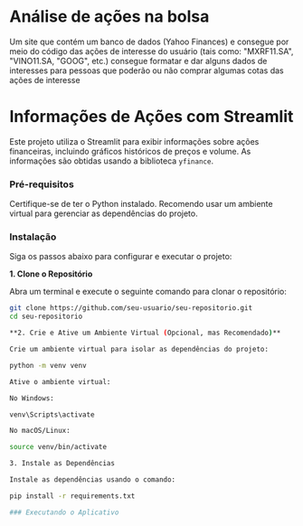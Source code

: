 # Análise de ações na bolsa
Um site que contém um banco de dados (Yahoo Finances) e consegue por meio do código das ações de interesse do usuário (tais como: "MXRF11.SA", "VINO11.SA, "GOOG", etc.) consegue formatar e dar alguns dados de interesses para pessoas que poderão ou não comprar algumas cotas das ações de interesse

# Informações de Ações com Streamlit

Este projeto utiliza o Streamlit para exibir informações sobre ações financeiras, incluindo gráficos históricos de preços e volume. As informações são obtidas usando a biblioteca `yfinance`.

### Pré-requisitos

Certifique-se de ter o Python instalado. Recomendo usar um ambiente virtual para gerenciar as dependências do projeto.

### Instalação

Siga os passos abaixo para configurar e executar o projeto:

**1. Clone o Repositório**

Abra um terminal e execute o seguinte comando para clonar o repositório:

```bash
git clone https://github.com/seu-usuario/seu-repositorio.git
cd seu-repositorio

**2. Crie e Ative um Ambiente Virtual (Opcional, mas Recomendado)**

Crie um ambiente virtual para isolar as dependências do projeto:

python -m venv venv

Ative o ambiente virtual:

No Windows:

venv\Scripts\activate

No macOS/Linux:

source venv/bin/activate

3. Instale as Dependências

Instale as dependências usando o comando:

pip install -r requirements.txt

### Executando o Aplicativo
